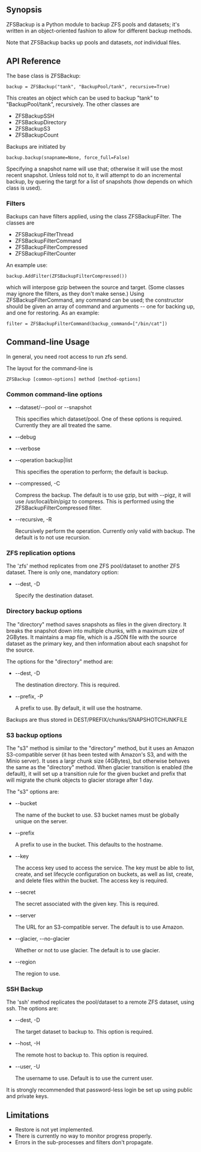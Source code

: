 ## Synopsis

ZFSBackup is a Python module to backup ZFS pools and datasets;
it's written in an object-oriented fashion to allow for different
backup methods.

Note that ZFSBackup backs up pools and datasets, _not_ individual
files.

## API Reference

The base class is ZFSBackup:

    backup = ZFSBackup("tank", "BackupPool/tank", recursive=True)

This creates an object which can be used to backup "tank" to "BackupPool/tank",
recursively.  The other classes are

* ZFSBackupSSH
* ZFSBackupDirectory
* ZFSBackupS3
* ZFSBackupCount

Backups are initiated by

    backup.backup(snapname=None, force_full=False)

Specifying a snapshot name will use that; otherwise it will use
the most recent snapshot.  Unless told not to, it will attempt
to do an incremental backup, by quering the targt for a list of
snapshots (how depends on which class is used).

### Filters

Backups can have filters applied, using the class ZFSBackupFilter.
The classes are

* ZFSBackupFilterThread
* ZFSBackupFilterCommand
* ZFSBackupFilterCompressed
* ZFSBackupFilterCounter

An example use:

    backup.AddFilter(ZFSBackupFilterCompressed())

which will interpose gzip between the source and target.  (Some
classes may ignore the filters, as they don't make sense.)  Using
ZFSBackupFilterCommand, any command can be used; the constructor
should be given an array of command and arguments -- one for
backing up, and one for restoring.  As an example:

    filter = ZFSBackupFilterCommand(backup_command=["/bin/cat"])

## Command-line Usage

In general, you need root access to run zfs send.

The layout for the command-line is

    ZFSBackup [common-options] method [method-options]
    
### Common command-line options

* --dataset/--pool or --snapshot

  This specifies which dataset/pool.  One of these options is required.  Currently they are all treated the same.
* --debug
* --verbose
* --operation backup|list

  This specifies the operation to perform; the default is backup.
* --compressed, -C

  Compress the backup.  The default is to use gzip, but with --pigz, it will use /usr/local/bin/pigz to compress.  This is performed using the ZFSBackupFilterCompressed filter.
* --recursive, -R

  Recursively perform the operation.  Currently only valid with backup.  The default is to not use recursion.

### ZFS replication options
The 'zfs' method replicates from one ZFS pool/dataset to another ZFS dataset.  There is only one, mandatory option:

* --dest, -D

  Specify the destination dataset.

### Directory backup options
The "directory" method saves snapshots as files in the given directory.  It breaks the snapshot down into
multiple chunks, with a maximum size of 2GBytes.  It maintains a map file, which is a JSON file with the
source dataset as the primary key, and then information about each snapshot for the source.

The options for the "directory" method are:

* --dest, -D

  The destination directory.  This is required.
* --prefix, -P

  A prefix to use.  By default, it will use the hostname.

Backups are thus stored in DEST/PREFIX/chunks/SNAPSHOTCHUNKFILE

### S3 backup options
The "s3" method is similar to the "directory" method, but it uses an Amazon S3-compatible
server (it has been tested with Amazon's S3, and with the Minio server).
It uses a largr chunk size (4GBytes), but otherwise behaves the same as the "directory"
method.  When glacier transition is enabled (the default), it will set up a transition
rule for the given bucket and prefix that will migrate the chunk objects to glacier storage
after 1 day.

The "s3" options are:

* --bucket

  The name of the bucket to use.  S3 bucket names must be globally unique on the server.
* --prefix

  A prefix to use in the bucket.  This defaults to the hostname.
* --key

  The access key used to access the service.  The key must be able to list, create, and
set lifecycle configuration on buckets, as well as list, create, and delete files within
the bucket.  The access key is required.
* --secret

  The secret associated with the given key.  This is required.
* --server

  The URL for an S3-compatible server.  The default is to use Amazon.
* --glacier, --no-glacier

  Whether or not to use glacier.  The default is to use glacier.
* --region

  The region to use.

### SSH Backup
The 'ssh' method replicates the pool/dataset to a remote ZFS dataset, using
ssh.  The options are:

* --dest, -D

  The target dataset to backup to.  This option is required.
* --host, -H

  The remote host to backup to.  This option is required.
* --user, -U

  The username to use.  Default is to use the current user.

It is strongly recommended that password-less login be set up using
public and private keys.

## Limitations

* Restore is not yet implemented.
* There is currently no way to monitor progress properly.
* Errors in the sub-processes and filters don't propagate.
